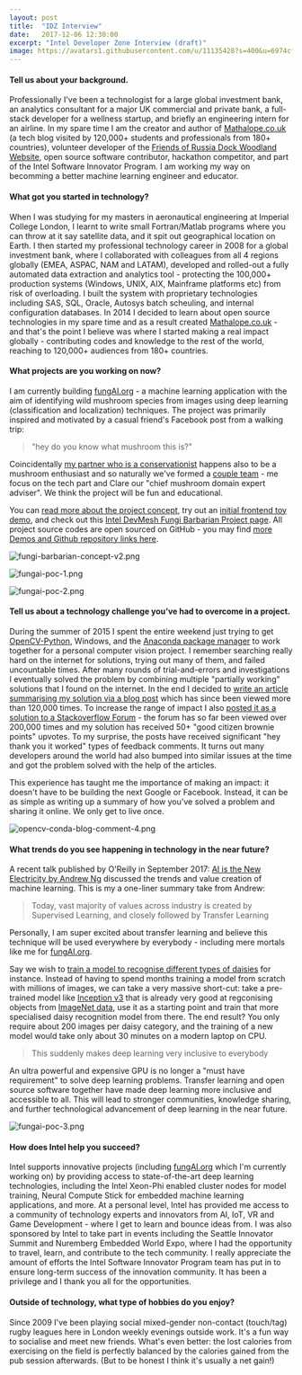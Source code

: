 ```yaml
---
layout: post
title:  "IDZ Interview"
date:   2017-12-06 12:30:00
excerpt: "Intel Developer Zone Interview (draft)"
image: https://avatars1.githubusercontent.com/u/11135428?s=400&u=6974cfe92abcde2c79bcf492b31cb9908c5c1818&v=4
---
```


#### Tell us about your background.

Professionally I've been a technologist for a large global investment bank, an analytics consultant for a major UK commercial and private bank, a full-stack developer for a wellness startup, and briefly an engineering intern for an airline. In my spare time I am the creator and author of [Mathalope.co.uk](http://mathalope.co.uk/) (a tech blog visited by 120,000+ students and professionals from 180+ countries), volunteer developer of the [Friends of Russia Dock Woodland Website](http://fordw.org/), open source software contributor, hackathon competitor, and part of the Intel Software Innovator Program. I am working my way on becomming a better machine learning engineer and educator.

#### What got you started in technology?

When I was studying for my masters in aeronautical engineering at Imperial College London, I learnt to write small Fortran/Matlab programs where you can throw at it say satellite data, and it spit out geographical location on Earth. I then started my professional technology career in 2008 for a global investment bank, where I collaborated with colleagues from all 4 regions globally (EMEA, ASPAC, NAM and LATAM), developed and rolled-out a fully automated data extraction and analytics tool - protecting the 100,000+ production systems (Windows, UNIX, AIX, Mainframe platforms etc) from risk of overloading. I built the system with proprietary technologies including SAS, SQL, Oracle, Autosys batch scheuling, and internal configuration databases. In 2014 I decided to learn about open source technologies in my spare time and as a result created [Mathalope.co.uk](http://mathalope.co.uk/) - and that's the point I believe was where I started making a real impact globally - contributing codes and knowledge to the rest of the world, reaching to 120,000+ audiences from 180+ countries.

#### What projects are you working on now?

I am currently building [fungAI.org](http://fungai.org/) - a machine learning application with the aim of identifying wild mushroom species from images using deep learning (classification and localization) techniques. The project was primarily inspired and motivated by a casual friend's Facebook post from a walking trip:
 
 > "hey do you know what mushroom this is?"
  
Coincidentally [my partner who is a conservationist](https://twitter.com/lemon_disco) happens also to be a mushroom enthusiast and so naturally we've formed a [couple team](http://127.0.0.1:4000/team/) - me focus on the tech part and Clare our "chief mushroom domain expert adviser". We think the project will be fun and educational.

You can [read more about the project concept](http://fungai.org/concept/), try out an [initial frontend toy demo](https://fungai-react-ui.herokuapp.com/fungpredict), and check out this [Intel DevMesh Fungi Barbarian Project page](https://devmesh.intel.com/projects/fungi-barbarian). All project source codes are open sourced on GitHub - you may find [more Demos and Github repository links here](http://fungai.org/demos/).

![fungi-barbarian-concept-v2.png](/images/blog/fungi-barbarian-concept-v2.png)

![fungai-poc-1.png](/images/blog/fungai-poc-1.png)

![fungai-poc-2.png](/images/blog/fungai-poc-2.png)

#### Tell us about a technology challenge you’ve had to overcome in a project.

During the summer of 2015 I spent the entire weekend just trying to get [OpenCV-Python](https://docs.opencv.org/3.0-beta/doc/py_tutorials/py_tutorials.html), Windows, and the [Anaconda package manager](https://docs.anaconda.com/anaconda/) to work together for a personal computer vision project. I remember searching really hard on the internet for solutions, trying out many of them, and failed uncountable times. After many rounds of trial-and-errors and investigations I eventually solved the problem by combining multiple "partially working" solutions that I found on the internet. In the end I decided to [write an article summarising my solution via a blog post](http://mathalope.co.uk/2015/05/07/opencv-python-how-to-install-opencv-python-package-to-anaconda-windows/) which has since been viewed more than 120,000 times. To increase the range of impact I also [posted it as a solution to a Stackoverflow Forum](https://stackoverflow.com/questions/23119413/how-do-i-install-python-opencv-through-conda#answer-30281466) - the forum has so far been viewed over 200,000 times and my solution has received 50+ "good citizen brownie points" upvotes. To my surprise, the posts have received significant "hey thank you it worked" types of feedback comments. It turns out many developers around the world had also bumped into similar issues at the time and got the problem solved with the help of the articles.

This experience has taught me the importance of making an impact: it doesn't have to be building the next Google or Facebook. Instead, it can be as simple as writing up a summary of how you've solved a problem and sharing it online. We only get to live once.

![opencv-conda-blog-comment-4.png](/images/blog/opencv-conda-blog-comment-4.png)

#### What trends do you see happening in technology in the near future?

A recent talk published by O'Reilly in September 2017: [AI is the New Electricity by Andrew Ng](https://www.youtube.com/watch?v=NQK4ZY_gwKI) discussed the trends and value creation of machine learning. This is my a one-liner summary take from Andrew:

> Today, vast majority of values across industry is created by Supervised Learning, and closely followed by Transfer Learning

Personally, I am super excited about transfer learning and believe this technique will be used everywhere by everybody - including mere mortals like me for [fungAI.org](http://fungai.org/).

Say we wish to [train a model to recognise different types of daisies](https://www.tensorflow.org/tutorials/image_retraining) for instance. Instead of having to spend months training a model from scratch with millions of images, we can take a very massive short-cut: take a pre-trained model like [Inception v3](https://www.kaggle.com/google-brain/inception-v3) that is already very good at regconising objects from [ImageNet data](http://www.image-net.org/), use it as a starting point and train that more specialised daisy recognition model from there. The end result? You only require about 200 images per daisy category, and the training of a new model would take only about 30 minutes on a modern laptop on CPU.

> This suddenly makes deep learning very inclusive to everybody
 
An ultra powerful and expensive GPU is no longer a "must have requirement" to solve deep learning problems. Transfer learning and open source software together have made deep learning more inclusive and accessible to all. This will lead to stronger communities, knowledge sharing, and further technological advancement of deep learning in the near future.

![fungai-poc-3.png](/images/blog/fungai-poc-3.png)

#### How does Intel help you succeed?

Intel supports innovative projects (including [fungAI.org](http://fungai.org) which I'm currently working on) by providing access to state-of-the-art deep learning technologies, including the Intel Xeon-Phi enabled cluster nodes for model training, Neural Compute Stick for embedded machine learning applications, and more. At a personal level, Intel has provided me access to a community of technology experts and innovators from AI, IoT, VR and Game Development - where I get to learn and bounce ideas from. I was also sponsored by Intel to take part in events including the Seattle Innovator Summit and Nuremberg Embedded World Expo, where I had the opportunity to travel, learn, and contribute to the tech community. I really appreciate the amount of efforts the Intel Software Innovator Program team has put in to ensure long-term success of the innovation community. It has been a privilege and I thank you all for the opportunities.

#### Outside of technology, what type of hobbies do you enjoy?

Since 2009 I've been playing social mixed-gender non-contact (touch/tag) rugby leagues here in London weekly evenings outside work. It's a fun way to socialise and meet new friends. What's even better: the lost calories from exercising on the field is perfectly balanced by the calories gained from the pub session afterwards. (But to be honest I think it's usually a net gain!)
